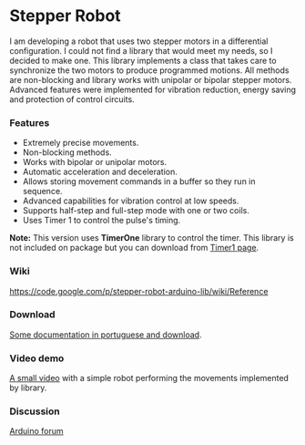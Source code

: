 # Stepper Robot #
I am developing a robot that uses two stepper motors in a differential configuration. I could not find a library that would meet my needs, so I decided to make one. This library implements a class that takes care to synchronize the two motors to produce programmed motions. All methods are non-blocking and library works with unipolar or bipolar stepper motors. Advanced features were implemented for vibration reduction, energy saving and protection of control circuits.

### Features ###
  * Extremely precise movements.
  * Non-blocking methods.
  * Works with bipolar or unipolar motors.
  * Automatic acceleration and deceleration.
  * Allows storing movement commands in a buffer so they run in sequence.
  * Advanced capabilities for vibration control at low speeds.
  * Supports half-step and full-step mode with one or two coils.
  * Uses Timer 1 to control the pulse's timing.

**Note:** This version uses **TimerOne** library to control the timer. This library is not included on package but you can download from [Timer1 page](http://playground.arduino.cc/Code/Timer1).

### Wiki ###
https://code.google.com/p/stepper-robot-arduino-lib/wiki/Reference

### Download ###
[Some documentation in portuguese and download](https://fperrotti.wikispaces.com/Stepper+Lib+Arduino).

### Video demo ###
[A small video](https://www.youtube.com/watch?v=Q-9cnJ0gP5Q) with a simple robot performing the movements implemented by library.


### Discussion ###
[Arduino forum](http://forum.arduino.cc/index.php?PHPSESSID=v1pvglb20756smac3iq0vsu6c1&topic=231152.0)